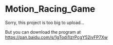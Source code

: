 # Motion_Racing_Game
Sorry, this project is too big to upload...

But you can download the program at https://pan.baidu.com/s/1gTodi1lzrPcgY52ivFP7Xw
